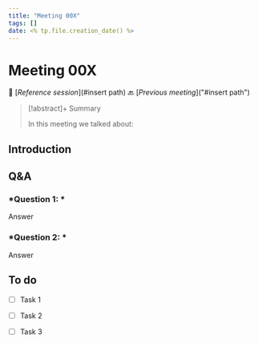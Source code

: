```yaml
---
title: "Meeting 00X"
tags: []
date: <% tp.file.creation_date() %>
---
```


# Meeting 00X
📑 [*Reference session*](#insert path)
🔙 [*Previous meeting*]("#insert path")

> [!abstract]+ Summary
> 
> In this meeting we talked about:

## **Introduction**




## **Q&A**
### *Question 1: *
Answer
### *Question 2: *
Answer



## **To do**
* [ ] Task 1
* [ ] Task 2
* [ ] Task 3

